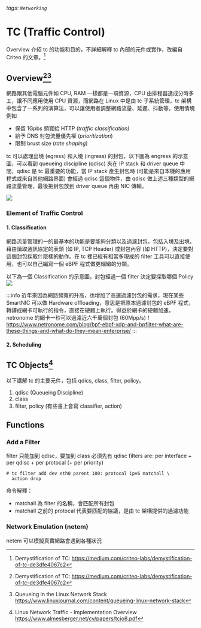 ###### tags: `Networking`

# TC (Traffic Control)

Overview 介紹 tc 的功能和目的，不詳細解釋 tc 內部的元件或實作，改編自  Criteo 的文章。[^1]
## Overview[^1][^2]

網路跟其他電腦元件如 CPU, RAM 一樣都是一項資源，CPU 由排程器達成分時多工，讓不同應用使用 CPU 資源，而網路在 Linux 中是由 tc 子系統管理，tc 架構中包含了一系列的演算法，可以讓使用者調整網路流量、延遲、抖動等。使用情境例如

- 保留 1Gpbs 頻寬給 HTTP (*traffic classification)*
- 給予 DNS 封包流量優先權 (*prioritization*)
- 限制 brust size (*rate shaping*)


tc 可以處理出境 (egress) 和入境 (ingress) 的封包，以下圖為 engress 的示意圖，可以看到 queueing discipline (qdisc) 夾在 IP stack 和 driver queue 中間，qdisc 是 tc 最重要的功能，當 IP stack 產生封包時 (可能是來自本機的應用程式或來自其他網路界面) 會經過 qdisc 這個物件，由 qdisc 做上述三種類型的網路流量管理，最後把封包放到 driver queue 再由 NIC 傳輸。

<!-- ![](https://i.imgur.com/tXizJTz.png) -->
![](https://i.imgur.com/urkAxGx.png)


### Element of Traffic Control

#### 1. Classification

網路流量管理的一的最基本的功能是要能夠分類以及過濾封包，包括入境及出境，藉由讀取通訊協定的表頭 (如 IP, TCP Header) 或封包內容 (如 HTTP)，決定要對這個封包採取什麼樣的動作。在 tc 裡已經有相當多現成的 filter 工具可以直接使用，也可以自己編寫一個 eBPF 程式做更細緻的分類。

以下為一個 Classification 的示意圖，封包經過一個 filter 決定要採取哪個 Policy
![](https://i.imgur.com/Pij6qG0.png)

:::info
近年來因為網路頻寬的升高，也增加了高速過濾封包的需求，現在某些 SmartNIC 可以做 Hardware offloading，意思是把原本過濾封包的 eBPF 程式，轉譯成網卡可執行的指令，直接在硬體上執行。得益於網卡的硬體加速，netronome 的網卡一秒可以過濾近六千萬個封包 (60Mpp/s)！
https://www.netronome.com/blog/bpf-ebpf-xdp-and-bpfilter-what-are-these-things-and-what-do-they-mean-enterprise/
:::

#### 2. Scheduling

## TC Objects[^3]

以下講解 tc 的主要元件，包括 qdics, class, filter, policy。

1. qdisc (Queueing Discipline)
2. class
3. filter, policy (有些書上會寫 classifier, action)


## Functions


### Add a Filter

filter 只能加到 qdisc，要加到 class 必須先有 qdisc
filters are: per interface + per qdisc + per protocal (+ per priority)

```
# tc filter add dev eth0 parent 100: protocal ipv6 matchall \
  action drop
```

命令解釋：
- matchall 為 filter 的名稱，會匹配所有封包
- matchall 之前的 protocal 代表要匹配的協議，是由 tc 架構提供的過濾功能

### Network Emulation (netem)

netem 可以模擬真實網路會遇到各種狀況


[^1]: Demystification of TC:
https://medium.com/criteo-labs/demystification-of-tc-de3dfe4067c2

[^2]: Queueing in the Linux Network Stack
https://www.linuxjournal.com/content/queueing-linux-network-stack

[^3]: Linux Network Traffic - Implementation Overview https://www.almesberger.net/cv/papers/tcio8.pdf